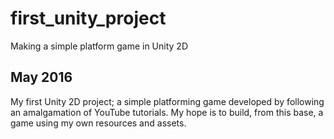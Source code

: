 # first_unity_project
Making a simple platform game in Unity 2D

## May 2016 ##

My first Unity 2D project; a simple platforming game developed by following an amalgamation of YouTube tutorials. My hope is to
build, from this base, a game using my own resources and assets.
